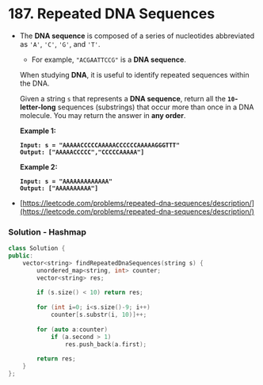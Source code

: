 # 187. Repeated DNA Sequences

*   The **DNA sequence** is composed of a series of nucleotides abbreviated as `'A'`, `'C'`, `'G'`, and `'T'`.

    * For example, `"ACGAATTCCG"` is a **DNA sequence**.

    When studying **DNA**, it is useful to identify repeated sequences within the DNA.

    Given a string `s` that represents a **DNA sequence**, return all the **`10`-letter-long** sequences (substrings) that occur more than once in a DNA molecule. You may return the answer in **any order**.

    &#x20;

    **Example 1:**

    <pre><code><strong>Input: s = "AAAAACCCCCAAAAACCCCCCAAAAAGGGTTT"
    </strong><strong>Output: ["AAAAACCCCC","CCCCCAAAAA"]
    </strong></code></pre>

    **Example 2:**

    <pre><code><strong>Input: s = "AAAAAAAAAAAAA"
    </strong><strong>Output: ["AAAAAAAAAA"]
    </strong></code></pre>
* [https://leetcode.com/problems/repeated-dna-sequences/description/](https://leetcode.com/problems/repeated-dna-sequences/description/)

### Solution - Hashmap

```cpp
class Solution {
public:
    vector<string> findRepeatedDnaSequences(string s) {
        unordered_map<string, int> counter;
        vector<string> res;
        
        if (s.size() < 10) return res;
        
        for (int i=0; i<s.size()-9; i++)
            counter[s.substr(i, 10)]++;
        
        for (auto a:counter)
            if (a.second > 1)
                res.push_back(a.first);
        
        return res;
    }
};
```
